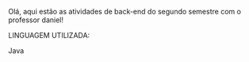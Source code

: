 Olá, aqui estão as atividades de back-end do segundo semestre com o professor daniel!

LINGUAGEM UTILIZADA:

Java
